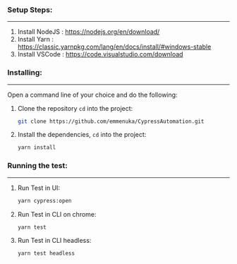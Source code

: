 ### Setup Steps: 
-------------
1. Install NodeJS : https://nodejs.org/en/download/
2. Install Yarn : https://classic.yarnpkg.com/lang/en/docs/install/#windows-stable
3. Install VSCode : https://code.visualstudio.com/download

### Installing:
---------------

Open a command line of your choice and do the following:

1. Clone the repository  `cd` into the project:

   ```bash
   git clone https://github.com/emmenuka/CypressAutomation.git
   ```

2. Install the dependencies, `cd` into the project:

   ```bash
   yarn install
   ```

### Running the test:
---------------
1. Run Test in UI:

   ```bash
   yarn cypress:open
   ```

2. Run Test in CLI on chrome: 
   ```bash
   yarn test
   ```

3. Run Test in CLI headless:
   
   ```bash
   yarn test headless
   ```